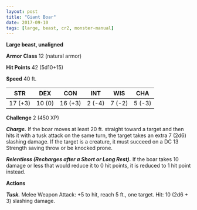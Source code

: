```yaml
---
layout: post
title: "Giant Boar"
date: 2017-09-10
tags: [large, beast, cr2, monster-manual]
---
```


**Large beast, unaligned**

**Armor Class** 12 (natural armor)

**Hit Points** 42 (5d10+15)

**Speed** 40 ft.

|   STR   |   DEX   |   CON   |   INT   |   WIS   |   CHA   |
|:-----:|:-----:|:-----:|:-----:|:-----:|:-----:|
| 17 (+3) | 10 (0) | 16 (+3) | 2 (-4) | 7 (-2) | 5 (-3) |

**Challenge** 2 (450 XP)

***Charge.*** If the boar moves at least 20 ft. straight toward a target and then hits it with a tusk attack on the same turn, the target takes an extra 7 (2d6) slashing damage. If the target is a creature, it must succeed on a DC 13 Strength saving throw or be knocked prone.

***Relentless (Recharges after a Short or Long Rest).*** If the boar takes 10 damage or less that would reduce it to 0 hit points, it is reduced to 1 hit point instead.

**Actions**

***Tusk.*** Melee Weapon Attack: +5 to hit, reach 5 ft., one target. Hit: 10 (2d6 + 3) slashing damage.

